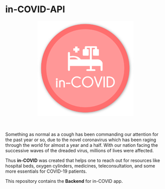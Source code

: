 # in-COVID-API
<p align="center">
    <img src="/src/logoFULL.png" width="300" title="logo">
</p>
<br>

Something as normal as a cough has been commanding our attention for the past year or so, due to the novel coronavirus which has been raging through the world for almost a year and a half. With our nation facing the successive waves of the dreaded virus, millions of lives were affected.

Thus **in-COVID** was created that helps one to reach out for resources like hospital beds, oxygen cylinders, medicines, teleconsultation, and some more essentials for COVID-19 patients.


This repository contains the **Backend** for in-COVID app.

